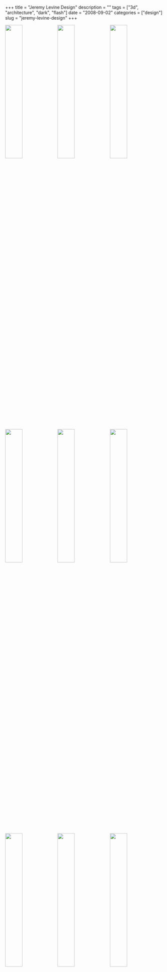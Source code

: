 +++
title = "Jeremy Levine Design"
description = ""
tags = ["3d", "architecture", "dark", "flash"]
date = "2008-09-02"
categories = ["design"]
slug = "jeremy-levine-design"
+++


<div id="screens-thumbs" class="clearfix mt1-5">
<a href="//konigi.com/media/design/jeremylevine-1.jpg" class="group" rel="group"><img src="//konigi.com/media/design/jeremylevine-1.png" alt="" class="thumb" style="width: 33%; max-width: 33%;padding: 0 1px 1px 0" /></a><a href="//konigi.com/media/design/jeremylevine-2.jpg" class="group" rel="group"><img src="//konigi.com/media/design/jeremylevine-2.png" alt="" class="thumb" style="width: 33%; max-width: 33%;padding: 0 1px 1px 0" /></a><a href="//konigi.com/media/design/jeremylevine-3.jpg" class="group" rel="group"><img src="//konigi.com/media/design/jeremylevine-3.png" alt="" class="thumb" style="width: 33%; max-width: 33%;padding: 0 1px 1px 0" /></a><a href="//konigi.com/media/design/jeremylevine-4.jpg" class="group" rel="group"><img src="//konigi.com/media/design/jeremylevine-4.png" alt="" class="thumb" style="width: 33%; max-width: 33%;padding: 0 1px 1px 0" /></a><a href="//konigi.com/media/design/jeremylevine-5.jpg" class="group" rel="group"><img src="//konigi.com/media/design/jeremylevine-5.png" alt="" class="thumb" style="width: 33%; max-width: 33%;padding: 0 1px 1px 0" /></a><a href="//konigi.com/media/design/jeremylevine-6.jpg" class="group" rel="group"><img src="//konigi.com/media/design/jeremylevine-6.png" alt="" class="thumb" style="width: 33%; max-width: 33%;padding: 0 1px 1px 0" /></a><a href="//konigi.com/media/design/jeremylevine-7.jpg" class="group" rel="group"><img src="//konigi.com/media/design/jeremylevine-7.png" alt="" class="thumb" style="width: 33%; max-width: 33%;padding: 0 1px 1px 0" /></a><a href="//konigi.com/media/design/jeremylevine-8.jpg" class="group" rel="group"><img src="//konigi.com/media/design/jeremylevine-8.png" alt="" class="thumb" style="width: 33%; max-width: 33%;padding: 0 1px 1px 0" /></a><a href="//konigi.com/media/design/jeremylevine-9.jpg" class="group" rel="group"><img src="//konigi.com/media/design/jeremylevine-9.png" alt="" class="thumb" style="width: 33%; max-width: 33%;padding: 0 1px 1px 0" /></a>
</div>   
<p>The portfolio site of the Jeremy Levine Design does an excellent job highlighting the work of an architecture studio with interests in both the natural and digital environment. The site unfolds, spins, explodes, and collapses on itself to immerse the user in the projects, exploring each environment from multiple facets. The studio worked with Section Seven to realize a site that borrows some of the techniques used in that studio's own portfolio, but contextualizes the experience for exploring 3 dimensional architectural spaces.</p>
<p><a href="http://www.jeremylevine.com/">http://www.jeremylevine.com/</a></p>  
